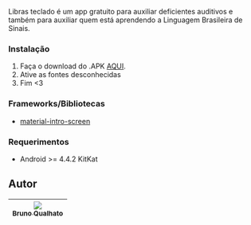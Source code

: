 Libras teclado é um app gratuito para auxiliar deficientes auditivos e também para auxiliar
quem está aprendendo a Linguagem Brasileira de Sinais.


### Instalação

1. Faça o download do .APK [AQUI](https://github.com/brunoqualhato/TecladoLibras/releases/download/1.0/app-debug.apk).
2. Ative as fontes desconhecidas
3. Fim <3

### Frameworks/Bibliotecas
* [material-intro-screen](https://github.com/TangoAgency/material-intro-screen)


### Requerimentos
* Android >= 4.4.2 KitKat


## Autor
| [<img src="https://avatars2.githubusercontent.com/u/24703194?s=400&u=84672ff37d2a5181047f82a157e2d8a5761bcd6a&v=4"><br><sub>Bruno Qualhato</sub>](https://github.com/brunoqualhato) |
| :---: |
